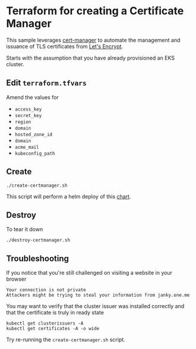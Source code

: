 # Terraform for creating a Certificate Manager

This sample leverages [cert-manager](https://github.com/jetstack/cert-manager) to automate the management and issuance of TLS certificates from [Let's Encrypt](https://letsencrypt.org).

Starts with the assumption that you have already provisioned an EKS cluster.

## Edit `terraform.tfvars`

Amend the values for

* `access_key`
* `secret_key`
* `region`
* `domain`
* `hosted_zone_id`
* `domain`
* `acme_mail`
* `kubeconfig_path`


## Create

```
./create-certmanager.sh
```

This script will perform a helm deploy of this [chart](https://hub.helm.sh/charts/jetstack/cert-manager).

## Destroy

To tear it down

```
./destroy-certmanager.sh
```

## Troubleshooting

If you notice that you're still challenged on visiting a website in your browser

```
Your connection is not private
Attackers might be trying to steal your information from janky.one.me
```

You may want to verify that the cluster issuer was installed correctly and that the certificate is truly in ready state

```
kubectl get clusterissuers -A
kubectl get certificates -A -o wide
```

Try re-running the `create-certmanager.sh` script.

